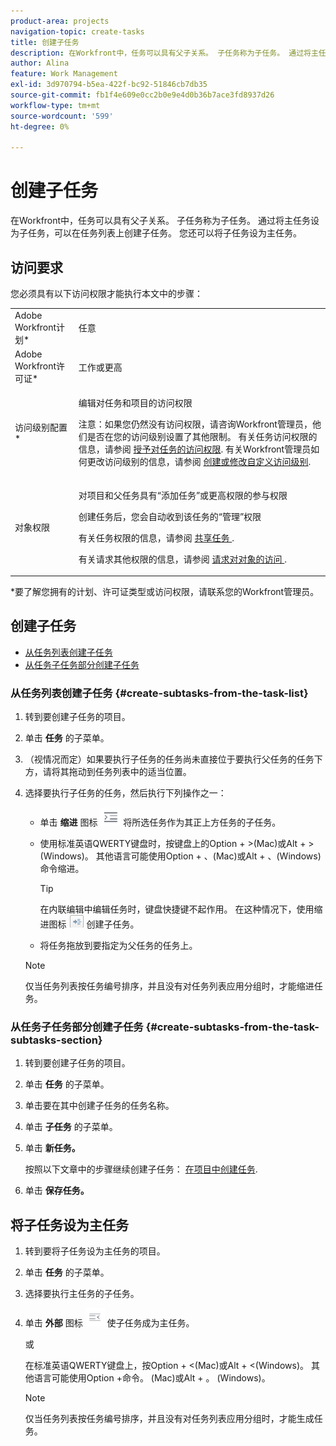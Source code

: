 ```yaml
---
product-area: projects
navigation-topic: create-tasks
title: 创建子任务
description: 在Workfront中，任务可以具有父子关系。 子任务称为子任务。 通过将主任务设为子任务，可以在任务列表上创建子任务。 您还可以将子任务设为主任务。
author: Alina
feature: Work Management
exl-id: 3d970794-b5ea-422f-bc92-51846cb7db35
source-git-commit: fb1f4e609e0cc2b0e9e4d0b36b7ace3fd8937d26
workflow-type: tm+mt
source-wordcount: '599'
ht-degree: 0%

---
```


# 创建子任务

在Workfront中，任务可以具有父子关系。 子任务称为子任务。 通过将主任务设为子任务，可以在任务列表上创建子任务。 您还可以将子任务设为主任务。

## 访问要求

您必须具有以下访问权限才能执行本文中的步骤：

<table style="table-layout:auto"> 
 <col> 
 <col> 
 <tbody> 
  <tr> 
   <td role="rowheader">Adobe Workfront计划*</td> 
   <td> <p>任意</p> </td> 
  </tr> 
  <tr> 
   <td role="rowheader">Adobe Workfront许可证*</td> 
   <td> <p>工作或更高</p> </td> 
  </tr> 
  <tr> 
   <td role="rowheader">访问级别配置*</td> 
   <td> <p>编辑对任务和项目的访问权限</p> <p>注意：如果您仍然没有访问权限，请咨询Workfront管理员，他们是否在您的访问级别设置了其他限制。 有关任务访问权限的信息，请参阅 <a href="../../../administration-and-setup/add-users/configure-and-grant-access/grant-access-tasks.md" class="MCXref xref">授予对任务的访问权限</a>. 有关Workfront管理员如何更改访问级别的信息，请参阅 <a href="../../../administration-and-setup/add-users/configure-and-grant-access/create-modify-access-levels.md" class="MCXref xref">创建或修改自定义访问级别</a>. </p> </td> 
  </tr> 
  <tr> 
   <td role="rowheader">对象权限</td> 
   <td> <p>对项目和父任务具有“添加任务”或更高权限的参与权限</p> <p>创建任务后，您会自动收到该任务的“管理”权限</p> <p> 有关任务权限的信息，请参阅 <a href="../../../workfront-basics/grant-and-request-access-to-objects/share-a-task.md" class="MCXref xref">共享任务 </a>. </p> <p>有关请求其他权限的信息，请参阅 <a href="../../../workfront-basics/grant-and-request-access-to-objects/request-access.md" class="MCXref xref">请求对对象的访问 </a>.</p> </td> 
  </tr> 
 </tbody> 
</table>

&#42;要了解您拥有的计划、许可证类型或访问权限，请联系您的Workfront管理员。

## 创建子任务

* [从任务列表创建子任务](#create-subtasks-from-the-task-list)
* [从任务子任务部分创建子任务](#create-subtasks-from-the-task-subtasks-section)

### 从任务列表创建子任务 {#create-subtasks-from-the-task-list}

1. 转到要创建子任务的项目。
1. 单击 **任务** 的子菜单。
1. （视情况而定）如果要执行子任务的任务尚未直接位于要执行父任务的任务下方，请将其拖动到任务列表中的适当位置。
1. 选择要执行子任务的任务，然后执行下列操作之一：

   * 单击 **缩进** 图标 ![](assets/indent-icon-nwe-33x29.png) 将所选任务作为其正上方任务的子任务。
   * 使用标准英语QWERTY键盘时，按键盘上的Option + >(Mac)或Alt + >(Windows)。 其他语言可能使用Option + 、(Mac)或Alt + 、(Windows)命令缩进。

      >[!TIP]
      >
      >在内联编辑中编辑任务时，键盘快捷键不起作用。 在这种情况下，使用缩进图标 ![](assets/cs1.png) 创建子任务。

   * 将任务拖放到要指定为父任务的任务上。
   >[!NOTE]
   >
   >仅当任务列表按任务编号排序，并且没有对任务列表应用分组时，才能缩进任务。

### 从任务子任务部分创建子任务 {#create-subtasks-from-the-task-subtasks-section}

1. 转到要创建子任务的项目。
1. 单击 **任务** 的子菜单。
1. 单击要在其中创建子任务的任务名称。
1. 单击 **子任务** 的子菜单。
1. 单击 **新任务。**

   按照以下文章中的步骤继续创建子任务： [在项目中创建任务](../../../manage-work/tasks/create-tasks/create-tasks-in-project.md).

1. 单击 **保存任务。**

## 将子任务设为主任务

1. 转到要将子任务设为主任务的项目。
1. 单击 **任务** 的子菜单。
1. 选择要执行主任务的子任务。
1. 单击 **外部** 图标 ![](assets/outdent-icon-nwe-31x29.png) 使子任务成为主任务。

   或

   在标准英语QWERTY键盘上，按Option + &lt;(Mac)或Alt + &lt;(Windows)。 其他语言可能使用Option +命令。 (Mac)或Alt + 。 (Windows)。

   >[!NOTE]
   >
   >仅当任务列表按任务编号排序，并且没有对任务列表应用分组时，才能生成任务。
